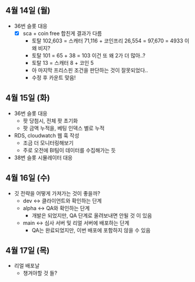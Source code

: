 
## 4월 14일 (월)

- 36번 슬롯 대응
	- [x] sca + coin free 합친게 결과가 다름
		- 토탈 102,603 = 스캐터 71,116 + 코인프리 26,554 = 97,670 = 4933 이 왜 비지?
		- 토탈 101 = 65 + 38 = 103 이건 또 왜 2가 더 많아..?
		- 토탈 13 = 스캐터 8 + 코인 5
		- 아 마지막 프리스핀 조건을 판단하는 것이 잘못되었다..
		- 수정 후 카운트 맞음!

## 4월 15일 (화)

- 36번 슬롯 대응
	- 팟 당첨시, 전체 팟 초기화
	- 팟 금액 누적을, 베팅 인덱스 별로 누적
- RDS, cloudwatch 웹 훅 작성
	- 조금 더 모니터링해보기
	- 주로 오전에 BI팀이 데이터를 수집해가는 듯
- 38번 슬롯 시뮬레이터 대응


## 4월 16일 (수)

- 깃 전략을 어떻게 가져가는 것이 좋을까?
	- dev <-> 클라이언트와 확인하는 단계
	- alpha <-> QA와 확인하는 단계
		- 개발은 되었지만, QA 단계로 올려보내면 안될 것 이 있음
	- main <-> 심사 서버 및 리얼 서버에 배포하는 단계
		- QA는 완료되었지만, 이번 배포에 포함하지 않을 수 있음

## 4월 17일 (목)

- 리얼 배포날
	- 챙겨야할 것 들?